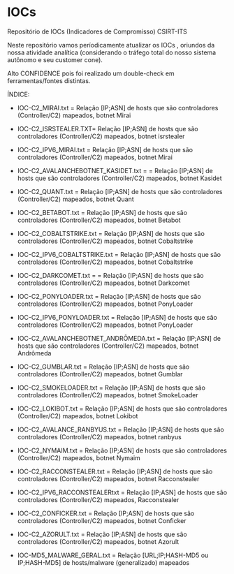 # IOCs
Repositório de IOCs (Indicadores de Compromisso) CSIRT-ITS

Neste repositório vamos períodicamente atualizar os IOCs , oriundos da nossa atividade analítica (considerando o tráfego total do nosso sistema autônomo e seu customer cone).

Alto CONFIDENCE pois foi realizado um double-check em ferramentas/fontes distintas.

ÍNDICE:

- IOC-C2_MIRAI.txt = Relação [IP;ASN] de hosts que são controladores (Controller/C2) mapeados, botnet Mirai

- IOC-C2_ISRSTEALER.TXT= Relação [IP;ASN] de hosts que são controladores (Controller/C2) mapeados, botnet isrstealer

- IOC-C2_IPV6_MIRAI.txt =  Relação [IP;ASN] de hosts que são controladores (Controller/C2) mapeados, botnet Mirai 

- IOC-C2_AVALANCHEBOTNET_KASIDET.txt = = Relação [IP;ASN] de hosts que são controladores (Controller/C2) mapeados, botnet Kasidet

- IOC-C2_QUANT.txt = Relação [IP;ASN] de hosts que são controladores (Controller/C2) mapeados, botnet Quant

- IOC-C2_BETABOT.txt = Relação [IP;ASN] de hosts que são controladores (Controller/C2) mapeados, botnet Betabot

- IOC-C2_COBALTSTRIKE.txt = Relação [IP;ASN] de hosts que são controladores (Controller/C2) mapeados, botnet Cobaltstrike

- IOC-C2_IPV6_COBALTSTRIKE.txt = Relação [IP;ASN] de hosts que são controladores (Controller/C2) mapeados, botnet Cobaltstrike

- IOC-C2_DARKCOMET.txt = = Relação [IP;ASN] de hosts que são controladores (Controller/C2) mapeados, botnet Darkcomet

- IOC-C2_PONYLOADER.txt = Relação [IP;ASN] de hosts que são controladores (Controller/C2) mapeados, botnet PonyLoader

- IOC-C2_IPV6_PONYLOADER.txt =  Relação [IP;ASN] de hosts que são controladores (Controller/C2) mapeados, botnet PonyLoader 

- IOC-C2_AVALANCHEBOTNET_ANDRÔMEDA.txt = Relação [IP;ASN] de hosts que são controladores (Controller/C2) mapeados, botnet Andrômeda

- IOC-C2_GUMBLAR.txt = Relação [IP;ASN] de hosts que são controladores (Controller/C2) mapeados, botnet Gumblar

- IOC-C2_SMOKELOADER.txt = Relação [IP;ASN] de hosts que são controladores (Controller/C2) mapeados, botnet SmokeLoader

- IOC-C2_LOKIBOT.txt =  Relação [IP;ASN] de hosts que são controladores (Controller/C2) mapeados, botnet Lokibot

- IOC-C2_AVALANCE_RANBYUS.txt =  Relação [IP;ASN] de hosts que são controladores (Controller/C2) mapeados, botnet ranbyus

- IOC-C2_NYMAIM.txt =  Relação [IP;ASN] de hosts que são controladores (Controller/C2) mapeados, botnet Nymaim

- IOC-C2_RACCONSTEALER.txt =  Relação [IP;ASN] de hosts que são controladores (Controller/C2) mapeados, botnet Racconstealer

- IOC-C2_IPV6_RACCONSTEALERtxt = Relação [IP;ASN] de hosts que são controladores (Controller/C2) mapeados, Racconstealer  

- IOC-C2_CONFICKER.txt = Relação [IP;ASN] de hosts que são controladores (Controller/C2) mapeados, botnet Conficker

- IOC-C2_AZORULT.txt = Relação [IP;ASN] de hosts que são controladores (Controller/C2) mapeados, botnet Azorult

- IOC-MD5_MALWARE_GERAL.txt = Relação [URL;IP;HASH-MD5 ou IP;HASH-MD5] de hosts/malware (generalizado) mapeados

